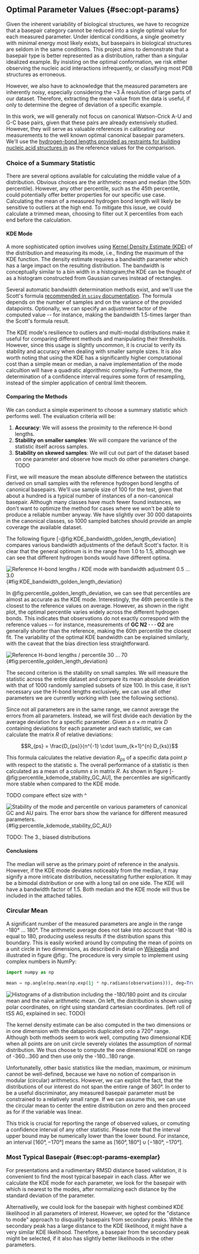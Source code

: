 ## Optimal Parameter Values {#sec:opt-params}

<!-- We totally understand that even if two basepairs are in the same category, they shouldn't be necessarily equal.
In the same conditions, maybe yes, there should be an optimal geometry with minimal energy.
But biological structures are interesting because they aren't the same, and thus the basepairs are not in the same conditions.
Actually, one of the main goals of this project is to show that a basepair type is a distribution, not just a single idealized example as was shown in LSW2002.
We wouldn't find many interactions in real data, if we insisted on the optimal conformation.
Most of the measured data is however noise, remember we dealing with 3Å resolution.
So it is useful to extract the mean value from it, if only to then find out how far does a given example deviate from it. -->

Given the inherent variability of biological structures, we have to recognize that a basepair category cannot be reduced into a single optimal value for each measured parameter.
Under identical conditions, a single geometry with minimal energy most likely exists, but basepairs in biological structures are seldom in the same conditions.
This project aims to demonstrate that a basepair type is better represented as a distribution, rather than a singular idealized example.
By insisting on the optimal conformation, we risk either observing the nucleic acid interactions infrequently, or classifying most PDB structures as erroneous.

However, we also have to acknowledge that the measured parameters are inherently noisy, especially considering the ~3 Å resolution of large parts of our dataset.
Therefore, extracting the mean value from the data is useful, if only to determine the degree of deviation of a specific example.

<!-- Even though basepairs are in the same category, 
Our goal is to show that each of the measured parameters has a distribution -->

<!-- We will not bother ourselves with the canonical Watson-Crick A-U and G-C pairs too much, since they are well studied already. But this is great for calibrating our measurements to the well-known optimal canonical basepair parameters. -->
In this work, we will generally not focus on canonical Watson-Crick A-U and G-C base pairs, given that these pairs are already extensively studied.
However, they will serve as valuable references in calibrating our measurements to the well known optimal canonical basepair parameters.
We'll use the [hydrogen-bond lengths provided as restraints for building nucleic acid structures in](https://doi.org/10.1107/S2059798321007610) as the reference values for the comparison.

### Choice of a Summary Statistic

There are several options available for calculating the middle value of a distribution.
Obvious choices are the arithmetic mean and median (the 50th percentile).
However, any other percentile, such as the 45th percentile, could potentially offer better properties for our specific use case.
Calculating the mean of a measured hydrogen bond length will likely be sensitive to outliers at the high end.
To mitigate this issue, we could calculate a trimmed mean, choosing to filter out X percentiles from each end before the calculation.

#### KDE Mode

A more sophisticated option involves using [Kernel Density Estimate (KDE)](https://en.wikipedia.org/wiki/Kernel_density_estimation) of the distribution and measuring its mode, i.e., finding the maximum of the KDE function.
The density estimate requires a bandwidth parameter which has a large impact on the resulting distribution.
The bandwidth is conceptually similar to a bin width in a histogram;the KDE can be thought of as a histogram constructed from Gaussian curves instead of rectangles.

Several automatic bandwidth determination methods exist, and we'll use the Scott's formula [recommended in `scipy` documentation](https://docs.scipy.org/doc/scipy/reference/generated/scipy.stats.gaussian_kde.html).
The formula depends on the number of samples and on the variance of the provided datapoints.
Optionally, we can specify an adjustment factor of the computed value -- for instance, making the bandwidth 1.5-times larger than the Scott's formula result.

<!--
Since we might want to compare several programs and experiment with changing the threshold, the resilience to outliers of the KDE mode is very useful.
It is also advantageous that it will select the highest peak in case of multi-modal distribution.
However, we have to verify that it is sufficiently stable and accurate on smaller samples.
It is also not great that it is computationally significantly more intensive, the implementation using `scipy` a has quadratic algorithmic complex.
Plus we cannot get a confidence interval by simply considering the standard deviation like to mean, we'll have to do bootstrap. -->

The KDE mode's resilience to outliers and multi-modal distributions make it useful for comparing different methods and manipulating their thresholds.
However, since this usage is slightly uncommon, it is crucial to verify its stability and accuracy when dealing with smaller sample sizes.
It is also worth noting that using the KDE has a significantly higher computational cost than a simple mean or median, a naive implementation of the mode calcultion will have a quadratic algorithmic complexity.
Furthermore, the determination of a confidence interval requires some form of resampling, instead of the simpler application of central limit theorem.

#### Comparing the Methods

We can conduct a simple experiment to choose a summary statistic which performs well.
The evaluation criteria will be:

1. **Accuracy**: We will assess the proximity to the reference H-bond lengths.
2. **Stability on smaller samples**: We will compare the variance of the statistic itself across samples.
3. **Stability on skewed samples**: We will cut out part of the dataset based on one parameter and observe how much do other parameters change. TODO

First, we will measure the mean absolute difference between the statistics derived on small samples with the reference hydrogen bond lengths of canonical basepairs.
We'll use sample size of 100 for the test, given that about a hundred is a typical number of instances of a non-canonical basepair.
Although many classes have much fewer found instances, we don't want to optimize the method for cases where we won't be able to produce a reliable number anyway.
We have slightly over 30 000 datapoints in the canonical classes, so 1000 sampled batches should provide an ample coverage the available dataset.

The following figure [-@fig:KDE_bandwidth_golden_length_deviation] compares various bandwidth adjustments of the default Scott's factor.
It is clear that the general optimum is in the range from 1.0 to 1.5, although we can see that different hydrogen bonds would have different optima.

![[Reference H-bond lengths](https://doi.org/10.1107/S2059798321007610) / KDE mode with bandwidth adjustment 0.5 … 3.0](../img/KDE_bandwidth_golden_length_deviation.svg){#fig:KDE_bandwidth_golden_length_deviation}

In @fig:percentile_golden_length_deviation, we can see that percentiles are almost as accurate as the KDE mode.
Interestingly, the 46th percentile is the closest to the reference values on average.
However, as shown in the right plot, the optimal percentile varies widely across the different hydrogen bonds.
This indicates that observations do not exactly correspond with the reference values -- for instance, measurements of **GC N2 · · · O2** are generally shorter than the reference, making the 60th percentile the closest fit.
The variability of the optimal KDE bandwidth can be explained similarly, with the caveat that the bias direction less straightforward.

![[Reference H-bond lengths](https://doi.org/10.1107/S2059798321007610) / percentile 30 … 70](../img/percentile_golden_length_deviation.svg){#fig:percentile_golden_length_deviation}

The second criterion is the stability on small samples.
We will measure the statistic across the entire dataset and compare its mean absolute deviation with that of 1000 randomly sampled subsets of size 100.
In this case, it isn't necessary use the H-bond lengths exclusively, we can use all other parameters we are currently working with (see the following sections).

Since not all parameters are in the same range, we cannot average the errors from all parameters.
Instead, we will first divide each deviation by the average deviation for a specific parameter.
Given a $n \times m$ matrix $D$ containing deviations for each parameter and each statistic, we can calculate the matrix $R$ of relative deviations:

$$R_{ps} = \frac{D_{ps}}{n^{-1} \cdot \sum_{k=1}^{n} D_{ks}}$$

This formula calculates the relative deviation $R_{ps}$ of a specific data point $p$ with respect to the statistic $s$.
The overall performance of a statistic is then calculated as a mean of a column $s$ in matrix $R$.
As shown in figure [-@fig:percentile_kdemode_stability_GC_AU], the percentiles are significantly more stable when compared to the KDE mode.

TODO compare effect size with ^


![Stability of the mode and percentile on various parameters of canonical GC and AU pairs. The error bars show the variance for different measured parameters.](../img/percentile_kdemode_stability_GC_AU.svg){#fig:percentile_kdemode_stability_GC_AU}


TODO: The 3., biased distributions

#### Conclusions

The median will serve as the primary point of reference in the analysis.
However, if the KDE mode deviates noticeably from the median, it may signify a more intricate distribution, necessitating further exploration.
It may be a bimodal distribution or one with a long tail on one side.
The KDE will have a bandwidth factor of 1.5.
Both median and the KDE mode will thus be included in the attached tables.


### Circular Mean

A significant number of the measured parameters are angle in the range -180° ... 180°.
The arithmetic average does not take into account that -180 is equal to 180, producing useless results if the distribution spans this boundary.
This is easily worked around by computing the mean of points on a unit circle in two dimensions, as described in detail on [Wikipedia](https://en.wikipedia.org/wiki/Circular_mean) and illustrated in figure @fig:.
The procedure is very simple to implement using complex numbers in NumPy:

```python
import numpy as np

mean = np.angle(np.mean(np.exp(1j * np.radians(observations))), deg=True)
```

![Histograms of a distribution including the -180/180 point and its circular mean and the naïve arithmetic mean. On left, the distribution is shown using polar coordinates, on right using standard cartesian coordinates. (left roll of tSS AG, explained in sec. TODO)](../img/angular-stats-polar-vs-cartesian-means.svg)

The kernel density estimate can be also computed in the two dimensions or in one dimension with the datapoints duplicated onto a 720° range.
Although both methods seem to work well, computing two dimensional KDE when all points are on unit circle severely violates the assumption of normal distribution.
We thus choose to compute the one dimensional KDE on range of -360...360 and then use only the -180...180 range.

Unfortunatelly, other basic statistics like the median, maximum, or minimum cannot be well-defined, because we have no notion of comparison in modular (circular) arithmetics.
However, we can exploit the fact, that the distributions of our interest do not span the entire range of 360°.
In order to be a useful discriminator, any measured basepair parameter must be constrained to a relatively small range.
If we can assume this, we can use the circular mean to center the entire distribution on zero and then proceed as for if the variable was linear.

This trick is crucial for reporting the range of observed values, or comuting a confidence interval of any other statistic.
Please note that the interval upper bound may be numerically lower than the lower bound.
For instance, an interval $[160°, -170°]$ means the same as $[160°, 180°] \cup [-180°, -170°]$.


### Most Typical Basepair {#sec:opt-params-exemplar}

For presentations and a rudimentary RMSD distance based validation, it is convenient to find the most typical basepair in each class.
After we calculate the KDE mode for each parameter, we look for the basepair with which is nearest to the modes, after normalizing each distance by the standard deviation of the parameter.

Alternativelly, we could look for the basepair with highest combined KDE likelihood in all parameters of interest.
However, we opted for the "distance to mode" approach to disqualify basepairs from secondary peaks.
While the secondary peak has a large distance to the KDE likelihood, it might have a very similar KDE likelihood.
Therefore, a basepair from the secondary peak might be selected, if it also has slightly better likelihoods in the other parameters.
